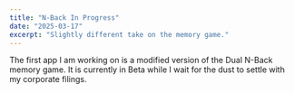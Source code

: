 ```yaml
---
title: "N-Back In Progress"
date: "2025-03-17"
excerpt: "Slightly different take on the memory game."
---
```


The first app I am working on is a modified version of the Dual N-Back memory game. It is currently in Beta while I wait for the dust to settle with my corporate filings. 